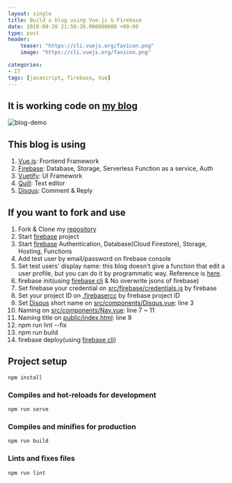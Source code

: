 ```yaml
---
layout: single
title: Build a blog using Vue.js & Firebase
date: 2018-09-20 21:50:30.000000000 +09:00
type: post
header:
    teaser: "https://cli.vuejs.org/favicon.png"
    image: "https://cli.vuejs.org/favicon.png"

categories:
- IT
tags: [javascript, firebase, Vue]
---
```


## It is working code on [my blog](https://book-blog-with-largo.firebaseapp.com/)

![blog-demo](https://camo.githubusercontent.com/dad94416e821025057f0cca192bad27e26204ff9/68747470733a2f2f6c6f76656d65776974686f7574616c6c2e6769746875622e696f2f6173736574732f696d616765732f7675652d696d6167652d75706c6f61642d64656d6f2e676966)

## This blog is using

1. [Vue.js]: Frontend Framework
1. [Firebase]: Database, Storage, Serverless Function as a service, Auth
1. [Vuetify]: UI Framework
1. [Quill]: Text editor
1. [Disqus]: Comment & Reply

## If you want to fork and use

1. Fork & Clone my [repository](https://github.com/LoveMeWithoutAll/book-blog)
1. Start [firebase] project
1. Start [firebase] Authentication, Database(Cloud Firestore), Storage, Hosting, Functions
1. Add test user by email/password on firebase console
1. Set test users' display name: this blog doesn't give a function that edit a user profile, but you can do it by programmatic way. Reference is [here](https://firebase.google.com/docs/auth/admin/manage-users).
1. firebase init(using [firebase cli] & No overwrite jsons of firebase)
1. Set firebase your credential on [src/firebase/credentials.js](https://github.com/LoveMeWithoutAll/book-blog/blob/master/src/firebase/credentials.js) by firebase
1. Set your project ID on [.firebasercc](https://github.com/LoveMeWithoutAll/book-blog/blob/master/.firebaserc) by firebase project ID
1. Set [Disqus] short name on [src/components/Disqus.vue](https://github.com/LoveMeWithoutAll/book-blog/blob/master/src/components/Disqus.vue): line 3
1. Naming on [src/components/Nav.vue](https://github.com/LoveMeWithoutAll/book-blog/blob/master/src/components/Nav.vue): line 7 ~ 11
1. Naming title on [public/index.html](https://github.com/LoveMeWithoutAll/book-blog/blob/master/public/index.html): line 9
1. npm run lint --fix
1. npm run build
1. firebase deploy(using [firebase cli])

## Project setup
```
npm install
```

### Compiles and hot-reloads for development
```
npm run serve
```

### Compiles and minifies for production
```
npm run build
```

### Lints and fixes files
```
npm run lint
```

[Vue.js]: https://vuejs.org/
[firebase]: https://firebase.google.com/
[Vuetify]: https://github.com/vuetifyjs/vuetify
[Quill]: https://quilljs.com/
[Disqus]: https://disqus.com/
[firebase cli]: https://firebase.google.com/docs/cli/
